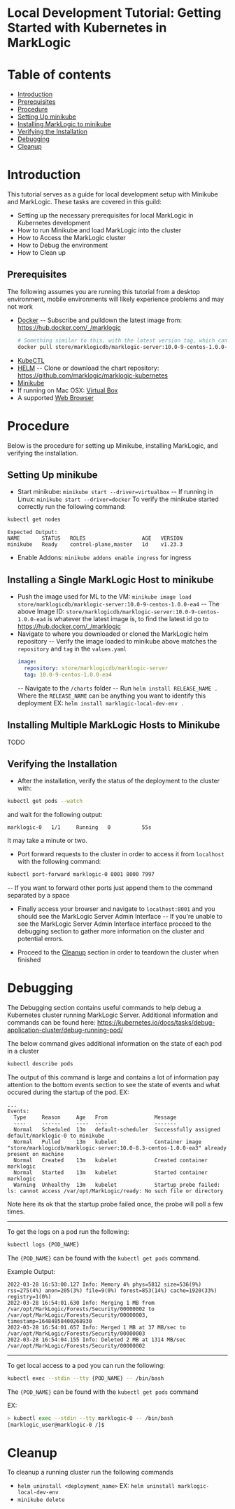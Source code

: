 # Local Development Tutorial: Getting Started with Kubernetes in MarkLogic 

# Table of contents
* [Introduction](#Introduction)
* [Prerequisites](##Prerequisites)
* [Procedure](#Procedure)
* [Setting Up minikube](##Setting-Up-minikube)
* [Installing MarkLogic to minikube](##Installing-a-Single-MarkLogic-Host-to-Minikube)
* [Verifying the Installation](##Verifying-the-Installation)
* [Debugging](#Debugging)
* [Cleanup](#Cleanup)

# Introduction
This tutorial serves as a guide for local development setup with Minikube and MarkLogic. These tasks are covered in this guild:
- Setting up the necessary prerequisites for local MarkLogic in Kubernetes development 
- How to run Minikube and load MarkLogic into the cluster 
- How to Access the MarkLogic cluster
- How to Debug the environment 
- How to Clean up


## Prerequisites
The following assumes you are running this tutorial from a desktop environment, mobile environments will likely experience problems and may not work
- [Docker](https://docs.docker.com/engine/install/)
  -- Subscribe and pulldown the latest image from: https://hub.docker.com/_/marklogic
  ```sh
  # Something similar to this, with the latest version tag, which can be found on the dockerhub link above
  docker pull store/marklogicdb/marklogic-server:10.0-9-centos-1.0.0-ea4 
  ```
- [KubeCTL](https://kubernetes.io/docs/tasks/tools/)
- [HELM](https://helm.sh/docs/intro/install/)
  -- Clone or download the chart repository: https://github.com/marklogic/marklogic-kubernetes
- [Minikube](https://k8s-docs.netlify.app/en/docs/tasks/tools/install-minikube/)
- If running on Mac OSX: [Virtual Box](https://www.virtualbox.org/)
- A supported [Web Browser](https://developer.marklogic.com/products/support-matrix/) 


# Procedure 
Below is the procedure for setting up Minikube, installing MarkLogic, and verifying the installation. 

## Setting Up minikube
- Start minikube: `minikube start --driver=virtualbox`
  -- If running in Linux: `minikube start --driver=docker`
To verify the minikube started correctly run the following command: 
```sh
kubectl get nodes
```
```
Expected Output: 
NAME       STATUS   ROLES                  AGE   VERSION
minikube   Ready    control-plane,master   1d    v1.23.3
```

- Enable Addons: `minikube addons enable ingress` for ingress
##  Installing a Single MarkLogic Host to minikube
- Push the image used for ML to the VM: `minikube image load store/marklogicdb/marklogic-server:10.0-9-centos-1.0.0-ea4`
  -- The above Image ID: `store/marklogicdb/marklogic-server:10.0-9-centos-1.0.0-ea4` is whatever the latest image is, to find the latest id go to https://hub.docker.com/_/marklogic
- Navigate to where you downloaded or cloned the MarkLogic helm repository 
  -- Verify the image loaded to minikube above matches the `repository` and `tag` in the `values.yaml` 
  ```YAML
  image:
    repository: store/marklogicdb/marklogic-server
    tag: 10.0-9-centos-1.0.0-ea4
  ```
  -- Navigate to the `/charts` folder
  -- Run `helm install RELEASE_NAME .` Where the `RELEASE_NAME` can be anything you want to identify this deployment EX: `helm install marklogic-local-dev-env .`
## Installing Multiple MarkLogic Hosts to Minikube
TODO

## Verifying the Installation
- After the installation, verify the status of the deployment to the cluster with:
```sh
kubectl get pods --watch 
```
and wait for the following output: 
```
marklogic-0   1/1     Running   0          55s
```
It may take a minute or two.

- Port forward requests to the cluster in order to access it from `localhost` with the following command:
```sh
kubectl port-forward marklogic-0 8001 8000 7997
```
 --  If you want to forward other ports just append them to the command separated by a space

- Finally access your browser and navigate to `localhost:8001` and you should see the MarkLogic Server Admin Interface
  -- If you're unable to see the MarkLogic Server Admin Interface interface proceed to the debugging section to gather more information on the cluster and potential errors. 

- Proceed to the [Cleanup](##Cleanup) section in order to teardown the cluster when finished 

# Debugging
The Debugging section contains useful commands to help debug a Kubernetes cluster running MarkLogic Server. Additional information and commands can be found here: https://kubernetes.io/docs/tasks/debug-application-cluster/debug-running-pod/

The below command gives additional information on the state of each pod in a cluster

```sh
kubectl describe pods
```
The output of this command is large and contains a lot of information pay attention to the bottom events section to see the state of events and what occured during the startup of the pod. 
EX: 

```
...
Events:
  Type     Reason     Age   From               Message
  ----     ------     ----  ----               -------
  Normal   Scheduled  13m   default-scheduler  Successfully assigned default/marklogic-0 to minikube
  Normal   Pulled     13m   kubelet            Container image "store/marklogicdb/marklogic-server:10.0-8.3-centos-1.0.0-ea3" already present on machine
  Normal   Created    13m   kubelet            Created container marklogic
  Normal   Started    13m   kubelet            Started container marklogic
  Warning  Unhealthy  13m   kubelet            Startup probe failed: ls: cannot access /var/opt/MarkLogic/ready: No such file or directory
```
Note here its ok that the startup probe failed once, the probe will poll a few times. 

-----

To get the logs on a pod run the following:
```sh
kubectl logs {POD_NAME} 
```
The `{POD_NAME}` can be found with the `kubectl get pods` command. 

Example Output: 

```
2022-03-28 16:53:00.127 Info: Memory 4% phys=5812 size=536(9%) rss=275(4%) anon=205(3%) file=9(0%) forest=853(14%) cache=1920(33%) registry=1(0%)
2022-03-28 16:54:01.630 Info: Merging 1 MB from /var/opt/MarkLogic/Forests/Security/00000002 to /var/opt/MarkLogic/Forests/Security/00000003, timestamp=16484858400268930
2022-03-28 16:54:01.657 Info: Merged 1 MB at 37 MB/sec to /var/opt/MarkLogic/Forests/Security/00000003
2022-03-28 16:54:04.155 Info: Deleted 2 MB at 1314 MB/sec /var/opt/MarkLogic/Forests/Security/00000002
```

-----

To get local access to a pod you can run the following: 

```sh
kubectl exec --stdin --tty {POD_NAME} -- /bin/bash
```
The `{POD_NAME}` can be found with the `kubectl get pods` command

EX:
```sh
> kubectl exec --stdin --tty marklogic-0 -- /bin/bash
[marklogic_user@marklogic-0 /]$ 
```

# Cleanup 
To cleanup a running cluster run the following commands
- `helm uninstall <deployment_name>` EX: `helm uninstall marklogic-local-dev-env`
- `minikube delete`


